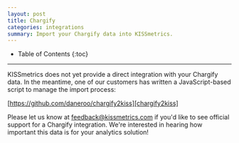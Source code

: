 ```yaml
---
layout: post
title: Chargify
categories: integrations
summary: Import your Chargify data into KISSmetrics.
---
```

* Table of Contents
{:toc}
* * *

KISSmetrics does not yet provide a direct integration with your Chargify data. In the meantime, one of our customers has written a JavaScript-based script to manage the import process:

[https://github.com/daneroo/chargify2kiss][chargify2kiss]

Please let us know at <feedback@kissmetrics.com> if you'd like to see official support for a Chargify integration. We're interested in hearing how important this data is for your analytics solution!

[chargify2kiss]: https://github.com/daneroo/chargify2kiss